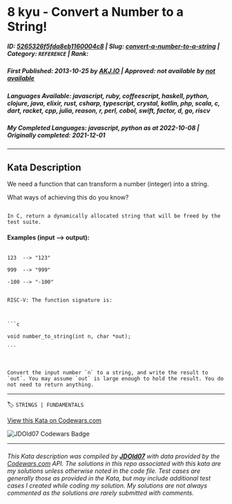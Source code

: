 # 8 kyu - Convert a Number to a String!

##### **ID**: [5265326f5fda8eb1160004c8](https://www.codewars.com/kata/5265326f5fda8eb1160004c8) | **Slug**: [convert-a-number-to-a-string](https://www.codewars.com/kata/5265326f5fda8eb1160004c8) | **Category**: `REFERENCE` | **Rank**: <span style="color:white">8 kyu</span>

##### **First Published**: 2013-10-25 ***by*** [AKJ.IO](https://www.codewars.com/users/AKJ.IO) | **Approved**: *not available* ***by*** [*not available*](*https://www.codewars.com*)

##### **Languages Available**: javascript, ruby, coffeescript, haskell, python, clojure, java, elixir, rust, csharp, typescript, crystal, kotlin, php, scala, c, dart, racket, cpp, julia, reason, r, perl, cobol, swift, factor, d, go, riscv

##### **My Completed Languages**: javascript, python ***as at*** 2022-10-08 | **Originally completed**: 2021-12-01

---

## Kata Description


We need a function that can transform a number (integer) into a string.



What ways of achieving this do you know?



```if:c

In C, return a dynamically allocated string that will be freed by the test suite.

```



#### Examples (input --> output):



```

123  --> "123"

999  --> "999"

-100 --> "-100"

```



~~~if:riscv

RISC-V: The function signature is:



```c

void number_to_string(int n, char *out);

```



Convert the input number `n` to a string, and write the result to `out`. You may assume `out` is large enough to hold the result. You do not need to return anything.

~~~

---


🏷 `STRINGS | FUNDAMENTALS`


[View this Kata on Codewars.com](https://www.codewars.com/kata/5265326f5fda8eb1160004c8)

![](https://www.codewars.com/users/jdold07/badges/large "JDOld07 Codewars Badge")

---

###### *This Kata description was compiled by [**JDOld07**](https://tpstech.dev) with data provided by the [Codewars.com](https://www.codewars.com) API.  The solutions in this repo associated with this kata are my solutions unless otherwise noted in the code file.  Test cases are generally those as provided in the Kata, but may include additional test cases I created while coding my solution.  My solutions are not always commented as the solutions are rarely submitted with comments.*
